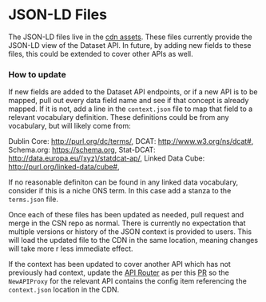 JSON-LD Files
=====================

The JSON-LD files live in the [cdn assets](https://github.com/ONSdigital/cdn.ons.gov.uk-assets). These files currently provide the JSON-LD view of the Dataset API. In future, by adding new fields to these files, this could be extended to cover other APIs as well.

### How to update

If new fields are added to the Dataset API endpoints, or if a new API is to be mapped, pull out every data field name and see if that concept is already mapped. If it is not, add a line in the `context.json` file to map that field to a relevant vocabulary definition. These definitions could be from any vocabulary, but will likely come from:

Dublin Core: http://purl.org/dc/terms/,
DCAT: http://www.w3.org/ns/dcat#,
Schema.org: https://schema.org,
Stat-DCAT: http://data.europa.eu/(xyz)/statdcat-ap/,
Linked Data Cube: http://purl.org/linked-data/cube#,

If no reasonable definiton can be found in any linked data vocabulary, consider if this is a niche ONS term. In this case add a stanza to the `terms.json` file.

Once each of these files has been updated as needed, pull request and merge in the CSN repo as normal. There is currently no expectation that multiple versions or history of the JSON context is provided to users. This will load the updated file to the CDN in the same location, meaning changes will take more r less immediate effect.

If the context has been updated to cover another API which has not previously had context, update the [API Router](https://github.com/ONSdigital/dp-api-router) as per this [PR](https://github.com/ONSdigital/dp-api-router/pull/31) so the `NewAPIProxy` for the relevant API contains the config item referencing the `context.json` location in the CDN.
